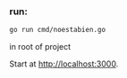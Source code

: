 ### run:

```bash
go run cmd/noestabien.go
```

in root of project

Start at [http://localhost:3000](http://localhost:3000).
